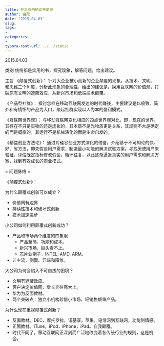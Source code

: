 ```yaml
---
title: 登高四书的读书笔记
author: 曲政
date: '2015-04-03'
slug: 
tags:
- 
categories:
- 
typora-root-url: ../../static
---
```



2015.04.03

类别
统统都是实用的书，探究现象，解答问题，给出建议。

主旨
《颠覆式创新》：
针对大企业被小而新的企业颠覆的现象，从技术、文明、和思维三个角度，分析此现象的合理性，给出的建议是，换用互联网的价值观，打破原有文明的遮蔽效应，从新兴市场和低端技术颠覆。

《产品型社群》：
探讨怎样在移动互联网发达的时代赚钱，主要建议是以极致、简介和有情怀的产品为入口，聚起社群实现以人为本的盈利模式。

《互联网世界观》：
与移动互联网变化相应的四点世界观对比，即，现在的世界，其存在不只是实物的还是虚拟的，其本质不是光物质更是关系，其规则不大是确定的而是概率的，其运行不是机械演化的而是生命自发的。

《精益创业方法论》：
通过对硅谷创业方式演化的借鉴，介绍基于不可知论的快、好、省方法，即先假设用户需求，制造最小功能的解决试验方案，寻找天使用户来验证，评估既定指标修改假设，循环往复，以此逐渐逼近真实的用户需求和解决方案，找到有效成长的商业模式。

= 问题脉络 =

《颠覆式创新》：

为什么颠覆式创新可以成立？
* 价值网有边界
* 持续性技术和破坏式创新
* 技术加速进步

小公司如何利用颠覆式创新成功？
* 产品和市场两个维度的四象限
	* 产品至简，功能和成本。
	* 新兴市场，巨头看不上。
	* 芯片业例子，INTEL, AMD, ARM。
* 非主流，侧翼、异端和降维。

大公司为何会陷入不可自拔的困境？
* 文明有遮蔽效应。
* 客户决定价值网，增长奔往高大上。
* 华为为反面教材。
* 两个突破点：独立小机构珍惜小市场，轻销售额重产品。

为什么现在重视颠覆式创新？
* 反面教材。DEC，摩托罗拉，诺基亚，苹果。电信网到互联网，功能到情感。
* 正面教材。iTune，iPod，iPhone，iPad。自我颠覆。
* 时代不同了。移动互联网正深刻而广泛地改变着各传统行业的规则，这是机会。